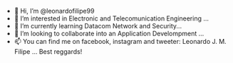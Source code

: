 - 👋 Hi, I’m @leonardofilipe99
- 👀 I’m interested in Electronic and Telecomunication Engineering ...
- 🌱 I’m currently learning Datacom Network and Security...
- 💞️ I’m looking to collaborate into an Application Develompment ...
- 📫 You can find me on facebook, instagram and tweeter: Leonardo J. M. Filipe ... Best reggards!

<!---
leonardofilipe99/leonardofilipe99 is a ✨ special ✨ repository because its `README.md` (this file) appears on your GitHub profile.
You can click the Preview link to take a look at your changes.
--->
